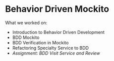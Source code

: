 # Behavior Driven Mockito
What we worked on:
- Introduction to Behavior Driven Development
- BDD Mockito
- BDD Verification in Mockito
- Refactoring Specialty Service to BDD
- *Assignment: BDD Visit Service and Review*
